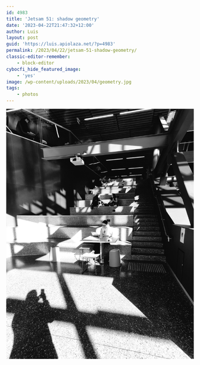 ```yaml
---
id: 4983
title: 'Jetsam 51: shadow geometry'
date: '2023-04-22T21:47:32+12:00'
author: Luis
layout: post
guid: 'https://luis.apiolaza.net/?p=4983'
permalink: /2023/04/22/jetsam-51-shadow-geometry/
classic-editor-remember:
    - block-editor
cybocfi_hide_featured_image:
    - 'yes'
image: /wp-content/uploads/2023/04/geometry.jpg
tags:
    - photos
---
```


![Photographer and window frames shadows darken a staircase where university students seat during break.](/assets/images/geometry.jpg)